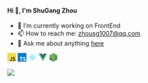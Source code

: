 #### Hi 👋, I'm ShuGang Zhou

- 🔭 I’m currently working on FrontEnd    
- 📫 How to reach me: zhousg1007@qq.com
- 💬 Ask me about anything [here](https://github.com/zhousg/zhousg/issues)

<code><img height="20" alt="javascript" src="https://raw.githubusercontent.com/github/explore/80688e429a7d4ef2fca1e82350fe8e3517d3494d/topics/javascript/javascript.png"></code>
<code><img height="20" alt="typescript" src="https://raw.githubusercontent.com/github/explore/80688e429a7d4ef2fca1e82350fe8e3517d3494d/topics/typescript/typescript.png"></code>
<code><img height="20" alt="react" src="https://raw.githubusercontent.com/github/explore/80688e429a7d4ef2fca1e82350fe8e3517d3494d/topics/react/react.png"></code>
<code><img height="20" alt="vue" src="https://raw.githubusercontent.com/github/explore/5c058a388828bb5fde0bcafd4bc867b5bb3f26f3/topics/vue/vue.png"></code>
<code><img height="20" alt="nodejs" src="https://raw.githubusercontent.com/github/explore/80688e429a7d4ef2fca1e82350fe8e3517d3494d/topics/nodejs/nodejs.png"></code>   

<a href="https://github.com/pulls?q=author%3Azhousg">
<img height="160em" src="https://github-readme-stats-eight-theta.vercel.app/api?username=zhousg&show_icons=true&theme=vue&include_all_commits=true&count_private=true"/>
</a>

<!--
<a href="https://github.com/pulls?q=author%3Azhousg">
<img height="160em" src="https://github-readme-stats-eight-theta.vercel.app/api?username=zhousg&show_icons=true&theme=vue&include_all_commits=true&count_private=true"/>
</a>



[![GitHub Streak](https://streak-stats.demolab.com?user=zhousg&theme=vue&border_radius=0&date_format=%5BY.%5Dn.j&card_width=600)](https://git.io/streak-stats)
- 🔭 I’m currently working on FE 
- 📫 How to reach me: zhousg1007@qq.com
- ![](https://img.shields.io/badge/-JavaScript-e5cd0c?style=plasticee&logo=JavaScript&labelColor=f7df1e&logoColor=000) ![](https://img.shields.io/badge/-Typescript-29beb0?style=plastice&logo=TypeScript&labelColor=ffffff&color=294E80) ![](https://img.shields.io/badge/-Vue.js-29beb0?style=plastice&logo=vue.js&labelColor=ffffff&color=4FC08D) ![](https://img.shields.io/badge/-React-29beb0?style=plastice&logo=React&labelColor=ffffff&color=61DAFB)

<a href="https://github.com/pulls?q=author%3Azhousg">
<img height="180em" src="https://github-readme-stats-eight-theta.vercel.app/api?username=zhousg&show_icons=true&theme=vue&include_all_commits=true&count_private=true"/>
</a>

<img align="" width="57.5%" src="https://github-readme-stats-fork-alpha.vercel.app/api?username=zhousg&hide_title=true&hide_border=true&show_icons=true&include_all_commits=true&line_height=21&border_radius=0&title_color=41b883&icon_color=41b883&text_color=959598&bg_color=9ca3af00" />
<img align="" width="42.4%" src="https://github-readme-stats-fork-alpha.vercel.app/api/top-langs/?username=zhousg&hide_title=true&hide_border=true&layout=compact&border_radius=0&title_color=41b883&icon_color=41b883&text_color=959598&bg_color=9ca3af00" />
<img align="" width="99.9%" src="https://github-readme-activity-graph.cyclic.app/graph?username=zhousg&theme=nord&color=41b883&point=41b883&hide_border=true&line=959598&title_color=41b883&icon_color=41b883&text_color=959598&bg_color=9ca3af00" />


**zhousg/zhousg** is a ✨ _special_ ✨ repository because its `README.md` (this file) appears on your GitHub profile.

Here are some ideas to get you started:

- 🔭 I’m currently working on ...
- 🌱 I’m currently learning ...
- 👯 I’m looking to collaborate on ...
- 🤔 I’m looking for help with ...
- 💬 Ask me about ...
- 📫 How to reach me: ...
- 😄 Pronouns: ...
- ⚡ Fun fact: ...
-->
